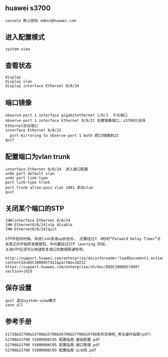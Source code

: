 huawei s3700
------------
```text
console 默认密码 admin@huawei.com
```

进入配置模式
------------
```text
system-view
```

查看状态
--------
```text
display
display vlan
display interface Ethernet 0/0/24
```

端口镜像
--------
```text
observe-port 1 interface gigabitethernet 1/0/1  千兆端口
observe-port 1 interface Ethernet 0/0/22 创建镜像端口，s3700只支持Ethernet百兆端口
interface Ethernet 0/0/23
  port-mirroring to observe-port 1 both 把23镜像到22
quit
```

配置端口为vlan trunk
--------------------
```text
interface Ethernet 0/0/24  进入端口配置
undo port default vlan
undo port link-type
port link-type trunk
port trunk allow-pass vlan 1001 添加vlan
quit
```

关闭某个端口的STP
----------------
```text
[HW]interface Ethernet 0/0/24
[HW-Ethernet0/0/24]stp disable 
[HW-Ethernet0/0/24]quit

STP开启的时候，系统link变成up状态后， 还要经过7、8秒的“Forward Delay Timer”才会真正的开始转发数据包，中间要经过STP learning 阶段，
关闭STP应该可以快速恢复端口的数据联通性吧。

http://support.huawei.com/enterprise/docinforeader!loadDocument1.action?contentId=DOC1000057411&partNo=10212
https://support.huawei.com/enterprise/zh/doc/EDOC1000057409?section=j02d
```

保存设置
--------
```text
quit 退出system-view模式
save all
```

参考手册
-------
```text
S1720&S2700&S3700&S5700&S6700&S7700&S9700系列交换机_常见操作指南(pdf)
S2700&S3700 V100R006C05 配置指南-基础配置.pdf
S2700&S3700 V100R006C05 配置指南-接口管理.pdf
S2700&S3700 V100R006C05 配置指南-以太网.pdf
```

